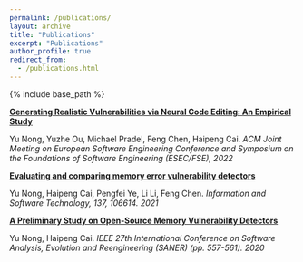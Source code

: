 ```yaml
---
permalink: /publications/
layout: archive
title: "Publications"
excerpt: "Publications"
author_profile: true
redirect_from: 
  - /publications.html
---
```

{% include base_path %}

**[Generating Realistic Vulnerabilities via Neural Code Editing: An Empirical Study](https://www.researchgate.net/publication/361835991_Generating_Realistic_Vulnerabilities_via_Neural_Code_Editing_An_Empirical_Study)**

Yu Nong, Yuzhe Ou, Michael Pradel, Feng Chen, Haipeng Cai. *ACM Joint Meeting on European Software Engineering Conference and Symposium on the Foundations of Software Engineering (ESEC/FSE), 2022*

**[Evaluating and comparing memory error vulnerability detectors](https://www.researchgate.net/publication/351374599_Evaluating_and_comparing_memory_error_vulnerability_detectors)**

Yu Nong, Haipeng Cai, Pengfei Ye, Li Li, Feng Chen. *Information and Software Technology, 137, 106614. 2021*

**[A Preliminary Study on Open-Source Memory Vulnerability Detectors](https://www.researchgate.net/publication/340402566_A_Preliminary_Study_on_Open-Source_Memory_Vulnerability_Detectors)**

Yu Nong, Haipeng Cai. *IEEE 27th International Conference on Software Analysis, Evolution and Reengineering (SANER) (pp. 557-561). 2020*
